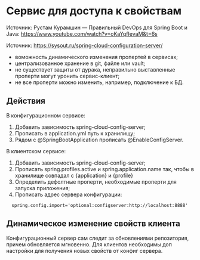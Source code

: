 # Сервис для доступа к свойствам

Источник: Рустам Курамшин — Правильный DevOps для Spring Boot и Java: https://www.youtube.com/watch?v=oKaYqfIevaM&t=6s

Источник: https://sysout.ru/spring-cloud-configuration-server/

- воможность динамического изменения пропертей в сервисах;
- централизованное хранение в git, файле или vault;
- не существует защиты от дурака, неправильно выставленные проперти могут уронить сервис-клиент;
- не все проперти можно изменить, например, подключение к БД.

## Действия
В конфигурационном сервисе:
1) Добавить зависимость spring-cloud-config-server;
2) Прописать в application.yml путь к хранилищу;
3) Рядом с @SpringBootApplication прописать @EnableConfigServer.

В клиентском сервисе:
1) Добавить зависимость spring-cloud-config-server;
2) Прописать spring.profiles.active и spring.application.name так, чтобы в хранилище совпадал с {application} и {profile} 
3) Определить дефолтные проперти, необходимые проперти для запуска приложения;
5) Прописать адрес сервера конфигурации:
```
  spring.config.import='optional:configserver:http://localhost:8888'
```

## Динамическое изменение свойств клиента
Конфигурационный сервер сам следит за обновлениями репозитория, причем обновляется мгновенно. Для клиентов необходимы доп настройки для получения новых свойств от конфиг сервера.

